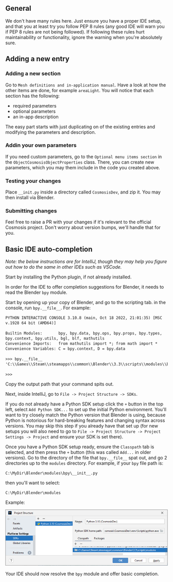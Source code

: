 ## General
We don't have many rules here. Just ensure you have a proper IDE setup, and
that you at least try you follow PEP 8 rules (any good IDE will warn you if
PEP 8 rules are not being followed). If following these rules hurt
maintainability or functionality, ignore the warning when you're absolutely
sure.

## Adding a new entry

### Adding a new section
Go to `Mesh definitions and in-application manual`.
Have a look at how the other items are done, for example `areaLight`.
You will notice that each section has the following:
* required parameters 
* optional parameters
* an in-app description

The easy part starts with just duplicating on of the existing entries and
modifying the parameters and description.

### Addin your own parameters
If you need custom parameters, go to the `Optional menu items section` in the
`ObjectCosmosisObjectProperties` class. There, you can create new parameters,
which you may them include in the code you created above.

### Testing your changes
Place `__init.py` inside a directory called `CosmosisDev`, and zip it. You may
then install via Blender.

### Submitting changes
Feel free to raise a PR with your changes if it's relevant to the official
Cosmosis project. Don't worry about version bumps, we'll handle that for you.

## Basic IDE auto-completion
_Note: the below instructions are for IntelliJ, though they may help you figure
out how to do the same in other IDEs such as VSCode._

Start by installing the Python plugin, if not already installed.

In order for the IDE to offer completion suggestions for Blender, it needs to
read the Blender `bpy` module.

Start by opening up your copy of Blender, and go to the scripting tab. in the
console, run `bpy.__file__`. For example:
```idle
PYTHON INTERACTIVE CONSOLE 3.10.8 (main, Oct 18 2022, 21:01:35) [MSC v.1928 64 bit (AMD64)]

Builtin Modules:       bpy, bpy.data, bpy.ops, bpy.props, bpy.types, bpy.context, bpy.utils, bgl, blf, mathutils
Convenience Imports:   from mathutils import *; from math import *
Convenience Variables: C = bpy.context, D = bpy.data

>>> bpy.__file__
'C:\\Games\\Steam\\steamapps\\common\\Blender\\3.3\\scripts\\modules\\bpy\\__init__.py'

>>> 
```

Copy the output path that your command spits out.

Next, inside IntelliJ, go to `File -> Project Structure -> SDKs`.

If you do not already have a Python SDK setup click the `+` button in the top
left, select `Add Python SDK...` to set up the initial Python environment.
You'll want to try closely match the Python version that Blender is using,
because Python is notorious for hard-breaking features and changing syntax
across versions.
You may skip this step if you already have that set up (for new setups you
will also need to go to
`File -> Project Structure -> Project Settings -> Project` and ensure your
SDK is set there).

Once you have a Python SDK setup ready, ensure the `Classpath` tab is
selected, and then press the `+` button (this was called `Add...` in older
versions). Go to the directory of the file that `bpy.__file__` spat out, and
go 2 directories up to the `modules` directory. For example, if your `bpy`
file path is:
```
C:\MyDir\Blender\modules\bpy\__init__.py
```
then you'll want to select:
```
C:\MyDir\Blender\modules
```

Example:

![completion example](img/completion_example.png)

Your IDE should now resolve the `bpy` module and offer basic completion.
